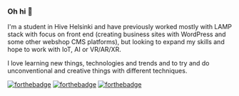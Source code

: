 ### Oh hi 👋
<p>
I'm a student in Hive Helsinki and have previously worked mostly with LAMP stack with focus on front end (creating business sites with WordPress and some other webshop CMS platforms), but looking to expand my skills and hope to work with IoT, AI or VR/AR/XR.
</p><p>
I love learning new things, technologies and trends and to try and do unconventional and creative things with different techniques.
</p>

[![forthebadge](https://img.shields.io/badge/facebook-follow%20me-%231877F2.svg?&style=flat&logo=facebook)](https://www.facebook.com/rasmus.jaakonmaki/)
[![forthebadge](https://img.shields.io/badge/instagram-follow%20me-%23E4405F.svg?&style=flat&logo=instagram)](https://www.instagram.com/rasmusjaa/)
[![forthebadge](https://img.shields.io/badge/linkedin-follow%20me-%230077B5.svg?&style=flat&logo=linkedin)](https://www.linkedin.com/in/rasmusjaakonmaki/)
